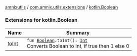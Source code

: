 [amnixutils](../../index.md) / [com.amnix.utils.extensions](../index.md) / [kotlin.Boolean](./index.md)

### Extensions for kotlin.Boolean

| Name | Summary |
|---|---|
| [toInt](to-int.md) | `fun `[`Boolean`](https://kotlinlang.org/api/latest/jvm/stdlib/kotlin/-boolean/index.html)`.toInt(): `[`Int`](https://kotlinlang.org/api/latest/jvm/stdlib/kotlin/-int/index.html)<br>Converts Boolean to Int, if true then 1 else 0 |
